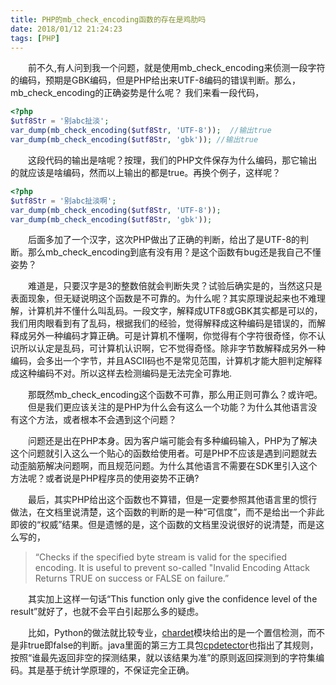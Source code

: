 ```yaml
---
title: PHP的mb_check_encoding函数的存在是鸡肋吗
date: 2018/01/12 21:24:23
tags: [PHP]
---
```


  前不久,有人问到我一个问题，就是使用mb_check_encoding来侦测一段字符的编码，预期是GBK编码，但是PHP给出来UTF-8编码的错误判断。那么，mb_check_encoding的正确姿势是什么呢？
我们来看一段代码，
```php
<?php
$utf8Str = '别abc扯淡';
var_dump(mb_check_encoding($utf8Str, 'UTF-8'));  //输出true
var_dump(mb_check_encoding($utf8Str, 'gbk')); //输出true
```
    这段代码的输出是啥呢？按理，我们的PHP文件保存为什么编码，那它输出的就应该是啥编码，然而以上输出的都是true。再换个例子，这样呢？
```php
<?php
$utf8Str = '别abc扯淡啊';
var_dump(mb_check_encoding($utf8Str, 'UTF-8'));
var_dump(mb_check_encoding($utf8Str, 'gbk'));
```
    后面多加了一个汉字，这次PHP做出了正确的判断，给出了是UTF-8的判断。那么mb_check_encoding到底有没有用？是这个函数有bug还是我自己不懂姿势？

    难道是，只要汉字是3的整数倍就会判断失灵？试验后确实是的，当然这只是表面现象，但无疑说明这个函数是不可靠的。为什么呢？其实原理说起来也不难理解，计算机并不懂什么叫乱码。一段文字，解释成UTF8或GBK其实都是可以的，我们用肉眼看到有了乱码，根据我们的经验，觉得解释成这种编码是错误的，而解释成另外一种编码才算正确。可是计算机不懂啊，你觉得有个字符很奇怪，你不认识所以认定是乱码，可计算机认识啊，它不觉得奇怪。除非字节数解释成另外一种编码，会多出一个字节，并且ASCII码也不是常见范围，计算机才能大胆判定解释成这种编码不对。所以这样去检测编码是无法完全可靠地.

    那既然mb_check_encoding这个函数不可靠，那么用正则可靠么？或许吧。
    但是我们更应该关注的是PHP为什么会有这么一个功能？为什么其他语言没有这个方法，或者根本不会遇到这个问题？

    问题还是出在PHP本身。因为客户端可能会有多种编码输入，PHP为了解决这个问题就引入这么一个贴心的函数给使用者。可是PHP不应该是遇到问题就去动歪脑筋解决问题啊，而且规范问题。为什么其他语言不需要在SDK里引入这个方法呢？或者说是PHP程序员的使用姿势不正确?

    最后，其实PHP给出这个函数也不算错，但是一定要参照其他语言里的惯行做法，在文档里说清楚，这个函数的判断的是一种“可信度”，而不是给出一个非此即彼的“权威”结果。但是遗憾的是，这个函数的文档里没说很好的说清楚，而是这么写的，
> “Checks if the specified byte stream is valid for the specified encoding. It is useful to prevent so-called "Invalid Encoding Attack Returns TRUE on success or FALSE on failure.”

    其实加上这样一句话“This function only give the confidence level of the result”就好了，也就不会平白引起那么多的疑虑。

    比如，Python的做法就比较专业，[chardet](https://pypi.python.org/pypi/chardet/)模块给出的是一个置信检测，而不是非true即false的判断。java里面的第三方工具包[cpdetector](http://cpdetector.sourceforge.net/index.shtml)也指出了其规则，按照“谁最先返回非空的探测结果，就以该结果为准”的原则返回探测到的字符集编码。其是基于统计学原理的，不保证完全正确。

